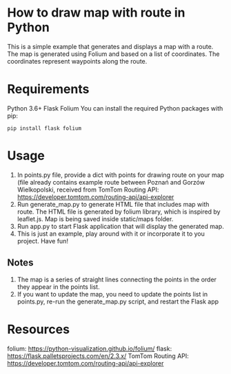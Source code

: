 # How to draw map with route in Python

This is a simple example that generates and displays a map with a route. The map is generated using Folium and based on a list of coordinates. The coordinates represent waypoints along the route.

# Requirements

Python 3.6+
Flask
Folium
You can install the required Python packages with pip:

`pip install flask folium`

# Usage

1. In points.py file, provide a dict with points for drawing route on your map (file already contains example route between Poznań and Gorzów Wielkopolski, received from TomTom Routing API: https://developer.tomtom.com/routing-api/api-explorer 
2. Run generate_map.py to generate HTML file that includes map with route. The HTML file is generated by folium library, which is inspired by leaflet.js. Map is being saved inside static/maps folder.
3. Run app.py to start Flask application that will display the generated map.
4. This is just an example, play around with it or incorporate it to you project. Have fun!

## Notes

1. The map is a series of straight lines connecting the points in the order they appear in the points list.
2. If you want to update the map, you need to update the points list in points.py, re-run the generate_map.py script, and restart the Flask app

# Resources

folium: https://python-visualization.github.io/folium/
flask: https://flask.palletsprojects.com/en/2.3.x/
TomTom Routing API: https://developer.tomtom.com/routing-api/api-explorer
